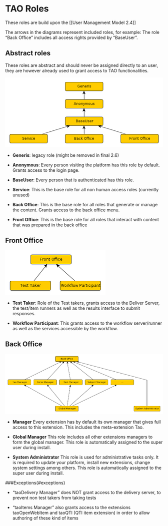 <!--
parent:
    title: Users_Management_Model
author:
    - 'Joel Bout'
created_at: '2014-02-20 10:20:15'
updated_at: '2014-02-20 11:06:50'
tags:
    - 'Users Management Model'
-->

TAO Roles
=========

These roles are build upon the [[User Management Model 2.4]]

The arrows in the diagrams represent included roles, for example: The role “Back Office” includes all access rights provided by “BaseUser”.

Abstract roles
--------------

These roles are abstract and should never be assigned directly to an user, they are however already used to grant access to TAO functionalities.

![](../resources/abstract_roles.png)

-   **Generis**: legacy role (might be removed in final 2.6)

<!-- -->

-   **Anonymous**: Every person visiting the platform has this role by default. Grants access to the login page.

<!-- -->

-   **BaseUser**: Every person that is authenticated has this role.

<!-- -->

-   **Service**: This is the base role for all non human access roles (currently unused)

<!-- -->

-   **Back Office**: This is the base role for all roles that generate or manage the content. Grants access to the back office menu.

<!-- -->

-   **Front Office**: This is the base role for all roles that interact with content that was prepared in the back office

Front Office
------------

![](../resources/front_office_roles.png)

-   **Test Taker**: Role of the Test takers, grants access to the Deliver Server, the test/item runners as well as the results interface to submit responses.

<!-- -->

-   **Workflow Participant**: This grants access to the workflow server/runner as well as the services accessible by the workflow.

Back Office
-----------

![](../resources/back_office_roles.png)

-   **<EXTENSION> Manager** Every extension has by default its own manager that gives full access to this extension. This includes the meta-extension Tao.

<!-- -->

-   **Global Manager** This role includes all other extensions managers to form the global manager. This role is automatically assigned to the super user during install.

<!-- -->

-   **System Administrator** This role is used for administrative tasks only. It is required to update your platform, install new extensions, change system settings among others. This role is automatically assigned to the super user during install.

###Exceptions{#exceptions}

-   “taoDelivery Manager” does NOT grant access to the delivery server, to prevent non test takers from taking tests

<!-- -->

-   “taoItems Manager” also grants access to the extensions taoOpenWebItem and taoQTI (QTI item extension) in order to allow authoring of these kind of items

